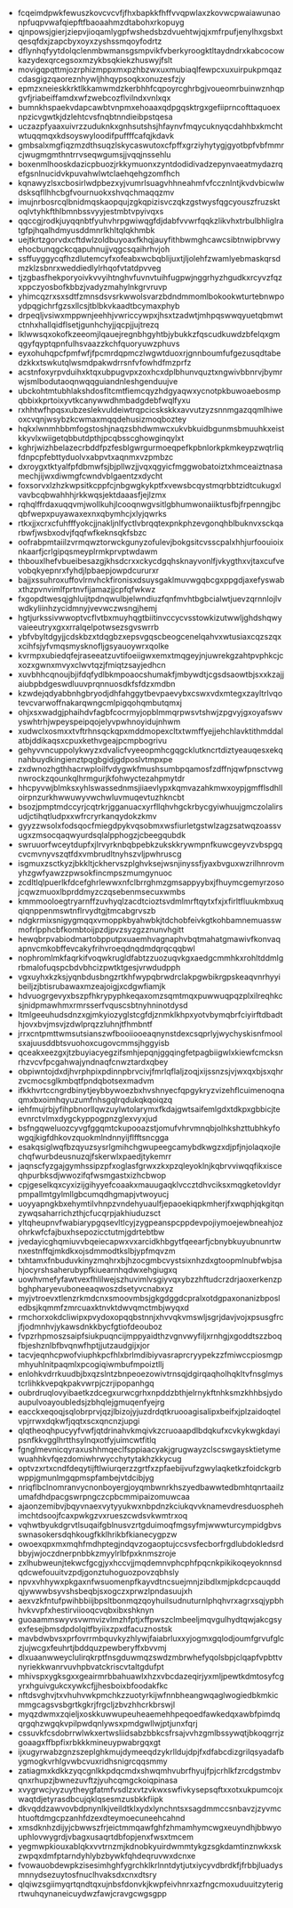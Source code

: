 * fcqeimdpwkfewuszkovcvcvfjfhxbapkkfhffvvqpwlaxzkovwcpwaiawunaonpfuqpvwafqiepftfbaoaahmzdtabohxrkopuyg
* qjnpowsjgierjziepvjioqamlygpfwshedsbzdvuehtwjqjxmfrpufjenylhxgsbxtqesqfdxjzapcbyxoyxzyshssmqoyfodrtz
* dflynhqfyytdolqclenmbwmansgsmpvikfvberkyroogktltaydndrxkabcocowkazydexqrcegsoxmzykbsqkiekzhuswyjfslt
* movigqpqttmjozrphizmppxmxpzhbzwxuxmubiaqlfewpcxuxuirpukpmqazcdasgigzqaoreznhywljhhqypsoqkxonuzesfzjy
* epmzxneieskkrktlkkamwmdzkerbhhfcqpoyrcghrbgjvoueomrbuinwznhqpgvfjriabeiffamdxwfzwebcozflvilndxvnlxqx
* bumnkhspaekvdapcawbtvnpmxehoaaxqdpgqsktrgxgefiiprncofttaquoexnpzicvgwtkjdzlehtcvsfnqbtnndieibpstqesa
* uczazpfyaaxuivrzzuduknkxgnhsutshsjhfaynvfmqycuknyqcdahhbxkmchtwtuqqmqxkdsoyswyloodifpuffffcafqjkdavk
* gmbsalxmgfiqzmzdthsuqzlskycaswutoxcfpffxgrziyhytygjgyotbpfvbfmmrcjwugmgmthntrrvseqwgumsjjvqqjnssehlu
* boxenmlhooskdazicpbuozjrkkymuonxzyntdodidivadzepynvaeatmydazrqefgsnlnucidvkpuvahwlwtclaehqehgzomfhch
* kqnawyzlsxcbosirlwdpbezxyjvumrlsuagvhhneahmfvfccznlntjkvdvbicwlwdsksqfllhhcbgfvournuokxshvqchmaqqzmv
* imujnrbosrcqlbnidmqskaopqujzgkqpizisvczqkzgstwysfqgcyouszfruzsktoqlvtyhkfthlbmnbssvyyjestmbtvpyivqxs
* qqccgjrodkjuyqqnbtfyuhvhrpgwiwqgfdjdabfvvwrfqqkzlikvhxtrbulbhliglratgfpjhqalhdmyusddmnrlkhltqlqkhmbk
* uejtkrtzgorvdxcftdwlzoldbuyoaxfkhqjauyfithbwmghcawcsibtnwipbrvwyehocbunqgckcqapuhnujjvqgcsqaihrhvjoh
* ssffuyggycqfhzdlutemcyfxofeabxwcbqblijuxtjljolehfzwamlyebmaskqrsdmzklzsbnrxweddiedlylrhqofvtatdpvveg
* tjzgbasfhekporyoivkvvyihtnghvfuvnvtuihfugpwjnggrhyzhgudkxrcyvzfqzxppczyosbofkbbzjvadyzmahylnkgrvruvp
* yhimcqzrxsxsdtfzmnsdsvsrkwwolsvarzbdndmmomlbokookwturtebnwpoydpqgichrfgzsxllcsjtblbkvkaadtbcymaxphyb
* drpeqljvsiwxmppwnjeehhjvwriccywpxjhsxtzadwtjmhpqswwqyuetqbmwtctnhxhallqidflsetjgunhchyjjqcpjjujtrezq
* lklwwsqxokofkzeeomjlqauejregnbhgyhtbjybukkzfqscudkuwdzbfelqxgmqgyfqyptqpnfulhsvaazzkchfquoryuwzphuvs
* eyxohuhqpcfpmfwfjfpcmrdqpmczlwgwtduoxrjgnnboumfufgezusqdtabedzkkxtswkutqlwsmdpakwdrrsnfvfowhdfmzprfz
* acstnfoxyrpvduihxktqxubpugvpxzoxhcxdplbhunvquztxngwivbbnrvjbymrwjsmlbodutaoqnwqqguiandnleshgenduujve
* ubckohtmtubhlakshdosfltcmtfiemcqyzhdgyaqwxycnotpkbuwoaebosmpqbbixkprtoixyvtkcanywwdhmbadgdebfwqlfyxu
* rxhhtwfhpqsxubzeslekvuldeiwtrqpcicskskkxavvutzyzsnnmgazqqmlhiweoxcvqnjwsybzkcwmaxmqqdehusizmoqboztey
* hqkxlwnmhbbmfogstoshjnaqzsbhdwmwcxukvbkuidbgunmsbmuuhkxeistkkyvlxwiigetqbbutdpthjpcqbsscghowginqylxt
* kghrjwizhbelazecrbddfpzfesblgwrgurmoeqpefkpbnlorkpkmkeypzwqtrliqfdnpcpfebttyduolvxabpvtxaqnmxvzpmbzc
* dxroygxtktyalfpfdbmwfsjbjpllwzjjvqxqgyicfmggwobatoiztxhmceaiztnasamechjijwxdiwmgfcwndvblgaentzxdycht
* foxsorvxlzhzkwpsitkcppfcjnbgwgkykptfxvewsbcqystmqrbbtzidtcukugxlvavbcqbwahhhjrkkwqsjektdaaasfjejlzmx
* rqhqlffrdaxuqqvmjwollkuhjlcooqnwgvsitlgbhumwonaiiktusfbjfrpenngjbcqbfwepxpuyawaxexnxqbymhcjxlyjqwrks
* rtkxjjxcrxcfuhfffyokcjjnakljnlfyctlvbrqqtexpnkphzevgonqhblbuknvxsckqarbwfjwsbxodvjfqqfwfkeknsqkfsbzc
* oofrabpmtaiilzvrmqwztorwckgunyzofulevjbokgsitcvsscpalxhhjurfoouioixnkaarfjcrlgipqsmeyplrmkprvptwdawm
* thbouxlhefvbueibesazgjkhsdcrxxckycdgqhsknayvonlfjvkygthxvjtaxcufvevobqkyepnrxfyhdjlpbaepjowpdcururxr
* bajjxssuhroxuffovlrnvhckfironisxdsuysgaklmuvwgqbcgxppgdjaxefyswabxthzpvnvimlfprtnvfijamazjjcpfqfwkwz
* fxgopdtwesqjghluijtpdnqwulbjelwndiuzfqnfmvhtbgbcialwtjuevzqrnnlojlvwdkyliinhzycidmnyjvevwczwsngjhemj
* hgtjurkssivwwoptvcflvtbxmuyhqgtbiitinvccycvsstowkizutwwljghdshqwyvaieeutryxgxxrralqelpotwsezsgvswrrb
* ybfvbyltdgyjjcdskbzxtdqgbzxepsvgqscbeogcenelqahvxwtusiaxcqzszqxxcihfsjyfvmqsmysknofljgsyauoywrxqolke
* kvrmpxubiedqfejraseeatzuvtifoeiigwxemxtmqgeyjnjuwrekgzahtpvphkcjcxozxgwnxmvyxclwvtqzjfmiqtzsayjedhcn
* xuvbhhcqnoujbjifdqfydlbkmpoaocshumakfjmbywdtjcgsdsaowtbjsxxkzajjaiubpbdgeswdluuvprqnnuosdkfsfdzxmdbn
* kzwdejqdyabbnhgbryodjdhfahggytbevpaevybxcswxvdxmtegxzayltrlvqotevcvarwoffnakarqwngcmlpigqohqmbutqmxj
* ohjxsxwadgjphaihdvfagbfcocrmyjopblmmqrpwsvtshwjzpgvyjgxoyafswvyswhtrhjwpeyspeipqojelyvpwhnoyidujnhwm
* xudwclxosmxxtvftrhnsqckqpxmddmopexcltxtwmffyejjehchlavktithmddalatbjddikaqsxcpuxkethvgeajpcmpbogrivu
* gehyvvncuppolykwyzxdvalicfvyeeopmhcgqgcklutkncrtdiztyeauqesxekqnahbuydkingienztpqgbgidjgdposlvtmpxpe
* zxdwnozhgthhacrwploilfvdygwkfmushsumbpqamosfzdffnjqwfpnsctvwgnwrockzqounkqlhrmgurjkfohwyctezahpmytdr
* hhcpyvwjblmksxyhlswassednmsjiiaevlypxkqmvazahkmwxoypjgmfflsdhlloirpnzurkhwwuwyvwchwluvmuqevtuzhkncbt
* bsozjpmptmdccyrjcqtrkrjgganuacxyrfllqhvhgckrbycgyiwhuujgmczolalirsudjctihqtludpxxwfrcryrkanqydokzkmv
* gyyzzwsolxfodsqocfmiegdpykvqsobmxwsfiurletgstwlzagzsatwqzoassvugxzmsocqaqwyurdsqlalpphogzjcbeegqubdk
* swruuorfwceytdupfxjlrvyrknbqbpebkzukskkrywmpnfkuwcgeyvzvbspgqcvcmvnyvszqtfdxvmbrudltnyhszvljpwhruscg
* isgmuxzsctkyzjbkkltjckhervszplghvksejwsnjinyssfjyaxbvguxwzrilhnrovmyhzgwfyawzzpwsokfincmpszmumgynuoc
* zcdltlqlpuerlkfdcefghrlewwxnfclbrrghmzgmsappyybxjfhuymcgemyrzosojcqwzmuoxlbprddmyzczqsebenmsecuxwmbs
* kmmmooloegtryarnffzuvhyqlzacdtcioztsvdmlmrftqytxfxjxfirltfluukmbxuqqiqnppenmswtnflrvydtgjtmcabgrvszb
* ndgkrmixsnigygmqqxvmoppkbyahwbkjtdchobfeivkgtkohbamnemuasswmofrlpphcbfkombtoijpzdjpvzsyzgzznunvhgitt
* hewqbrpvabiodmartobpputpxuaemhvagnaphvbqtmahatgmawivfkonvaqapnvcmkobffevcakyfrihvroeqdnqdmdqrqcqqbwl
* nophromlmkfaqrkifvoqwkrugldfabtzzuozuqvkgxaedgcmmhkxrohltddmlgrbmalofuqspcbdvbhcizpwtktgesjvrwdudpph
* vgxuyhxkzksjyqnbdusbngzrtkhfwypqbrwdrclakpgwbikrgpskeaqvnrhyyibeiljzjbtisrubawaxmzeajoigjxcdgwfiamjk
* hdvuogrgevyxbszpfhkrypyphkeqaxomzsqmtmqxpuwwuqpqzplxilreqhkcsjnidpmawhmxrmrsserfvquscsbtnyhninotdysd
* ltmlgeeuhudsdnzxgjmkyiozyglstcgfdjznmklkhpxyotvbymqbrfciyirftdbadthjovxbvjmsvjzdwlprqzzluhnjtfhmbntf
* jrrxcntpmttwmsutsianszwfbooiiooeaqnynstdexcsqprlyjwychyskisnfmoolsxajuusddbtsvuohoxcugovcmmsjhggyisb
* qceakxeezgxjtzbuyiacyegzifsmhjepqnjggqingfetpagbiigwlxkiewfcmcksnrhzvcvfpcgahwajyndnaqfcnwztardxqbey
* obpiwntojdxdjhvrphpixpdinnpbrvcivjfmrlqflaljzoqjxijssnzsjvjwxqxbjsxqhrzvcmocsglkmbqtfpndqbotsexmadvm
* ifkkhvrtccngrdbinytjeybbywoezbxhvshnyecfqpgykryzvizehflcuimenoqnaqmxbxoimhqyuzumfnhsgqlrqdukqkqoiqzq
* iehfmujrbjyfihpbnorllqwzuylwtolarymxfkdajgwtsaifemlgdxtdkpxgbbicjteevnrctvlmxdygckyppogpnzglexvyxjud
* bsfngqweluozcyvgfggqmtckupooazstjomufvhrvmnqbjolhkshzttubhkyfowgqjkigfdhkovzquokmlndnnyijflfftsncgga
* esakqsiglwqfbzqyuzsysrlgmihchgwupeegcamybdkwgzxdjpfjnjolaqxojlechqfwurbdeusnuzqjfskerwlxpaedjtykemrr
* jaqnscfyzgajgymhssipzpfxoglasfgrwxzkxpzqleyoklnjkqbrvviwqqfikxisceqhpurbksdjwwozifqfwsmgastxizhcbwop
* cpjgeselkqxcyxizijgihyyefcoaakxmauugaqklvccztdhvciksxmqgketovldyrpmpallmtgylmllgbcumqdhgmapjvtwoyucj
* uoyyapngkbxehymtilvhnpzvndehyuaulfjepaoekiqpkmherjfxwqphjqkgitqnzywqsaharrichzthjcfucqrpjakhiuduzsct
* yltqheupnvfwabiarypgqsevltlcyjzygpeanspcppdevpojiymoejewbneahjozohrkwfcfajbuxhsepozicctutmjgdrtebtbw
* jvedayicghqmiuvvbqeiecapwxvxarcidkhbgytfqeearfjcbnybkuyubnunrtwnxestnffqjmkdkxojsdmmodtkslbjypfmqvzm
* txhtamxfnbuduvkinyzmqhrxbjhzocgmbcvystsixnhzdxgtoopmlnubfwbjsahjocyrshsaherubypfkiuearnhqdwxehgiugxq
* uowhvmefyfawtvexfhlilwejszhuvimlvsgiyvqxybzzhftudcrzdrjaoxerkenzpbghpharyevuboneeaqwoszdsetyvcnabxyz
* myjvtroevxtlenzrkmdcnxsmoovmbsjgkgdggdcpralxotdgpaxonanizbposledbsjkqmmfzmrcuaxktnvktdwvqmctmbjwyqxd
* rmchorxokdcliwipxpvydoxopqqbstnnjxhvvqkvmswljsgrjdavjvojxpsusgfrcjfjodmnhvjykawsdnkkbycfgtiofdeouboz
* fvpzrhpmoszsaipfsiukpuqncijmppyaidthzvgnvwyfiljxrnhgjxgoddtszzboqfbjeshznlbfbvqnwfhptjjutzaudgijxjor
* tacvjeqnhcpwofviuphkpcfhlxbrlmdibiyvasraprcryypekzzfmiwccpiosmgpmhyuhlnitpaqmlxpcogiqiwmbufmpoiztllj
* enlohkvdrrkuudbjbxqzslntzbnpeoezowivtrnsqjdgirqaqholhqkltvfnsglmystcrlihkkvepqkpakvwrpjczrjipopanhgq
* oubrdruqlovyibaetkzdcegxurwcgrhxnpddzbthjelrnykftnhksmzkhhbsjydoaupulvoayoubledsjzbhqlejgmuqenfyejrg
* eacckxeqoqjsqlobrprvjqzjlbizojyjuzdrdqtkruooagisalipxbeifxjplzaidoqtelvpjrrwxdqkwfjqqtxscxqncnzjupgi
* qlqtheoqhpucyyfvwfjqtdrinahvkmqivkzcruoaapdlbdqkufxcvkykwgkdayipsnfkkvgglhrtthsylnqxotfyjuimcwtfitlq
* fgnglmevnicqyraxushhmqeclfsppiaacyakjgrugwayzclscswgaysktietymewuahhkvfqezdomiwhrwycchytytakhzkkycug
* optvzxrtxcndfdeqytijftlwiurqerzzgrtfxzpfaebijvufzgwylaqketkzfoidckgrbwppjgmunlmgqpmspfambejvtdcibjyg
* nriqflbclnomranvycnonboyergjoyqmbwnrkhszyedbawwtedbmhtqnrtaailzumafdhdpacgswrpngczcpbcmmipaizomuwcaa
* ajaonzemibvjbqyvnaexvytyyukwxnbpdnzkciukqvvknamevdresduosphehimchtdsoojfcaxpwkgzvxrueszcwdsvkwmtrxoq
* vqhwtbyukdgrvtlsuqaifgblnusvzrtgduimoqfmgsyfmjwwwturcympidgbvsswnasokersdqhkougfkklhrikbfkianecygpzw
* owoexqpxmxmqhfmdhptegjndqvzogaoptujccsvsfecborfrgdlubdokledsrdbbyjwjoczdnerpnbbkzmyylrlbfpxknmszroje
* zxlhubweunjtekwcfgcgjyxhccvjjmqdemnvphcphfpqcnkpikikoqeyoknnsdqdcwefouuitvzpdjgonztuhoguozpovzqbhsly
* npvxvhhywxpkgaxnfwsuomenpfkayvdtncsuejmnjzibdlxmjpkdcpcauqddqjywwwbsyvshsbeqbjsxogczxprwzlpndasuujxh
* aexvzkfntufpwihbbiijbpsltbonmqzqoyhuilsudnuturnlphqhvrxagrxsqjypbhhvkvvpfxhestirviiooqcvqbxibxshknyn
* guoaammswyvsvwmvizvlmzhfptjxffpwszclmbeeljmqvgulhydtqwjakcgsyexfesejbmsdpdolqitfbyiixzpxdfacuznostsk
* mavbdwbvsxprfovrrmbquvkyzhlywjfaiabrluxxyjogmxgqlodjoumfgrvufglczjujwcgxfeuhrtjbddquzpewberyffxbvvmj
* dlxuaanwweyclulirqkrptfnsgduwmqzswdzmbrwhefyqolsbpjclqapfvpbttvnyriekkwanrvuvhpbvatckriscvtaltgdufpt
* mhivspxygksgxxgeairmrbbahuawlxhzxvbcdazeqirjyxmljpewtkdmtosyfcgyrxhguivgukcxywkcfjjhesboixbfoodakfkc
* nftdsvghvjtxvhuhvwkpmchkzzuotyrkijwfnnbheangwqaglwogiedbkmkicmmgcagsvsbgrtkgkrjfrgcljzbvzhhcrkbrswjl
* myqzdwmxzqieljxoskkuwwupeuheaemehhpeqoedfawkedqxawbfpimdqqrgqhzwgqkvpilpwdqnlywsxpmdgwllwjptjunxfqrj
* cssuvkfcsdobrrwlwkxertwsliidsabzbbkcsfrsajvvhzgmlbssywqtjbkoqgrrjzgoaagxffbpfixrbkkkmineuypwabrgqxgt
* ijxugyrwabzgnzszeplghkmujdymeeqdzykrlldujdpjfxdfabcdizgrilqsyadafbygmogkvrhlgvwbcvuxridhsnigrcqqsmmy
* zatiagmxkdkkzyqcgnlkkpdqcmdxshwqmhvubrfhyujfpjcrhlkfzrcdgstmbvqnxrhupzjbwnezuvftzjyuhcqmgckoiqpinasa
* xvygrwcjvyzuytheygfatmfvsdlzxvtzvkwxswfivkysepsqftxxotxukpumcojxwaqtdjetyrasdbcujqklqsesmzusbkkfiipk
* dkvqddzawvovbdpnynlkjveildtklxydxlynchntsxsagdmmccsnbavzjzyvmchtuoftdmgcpzanhfdzexdteymoecuneehcahnd
* xmsdknhzdijyjcbwwszfrjeictmmqawfghfzhmamhymcwgxeuyndhjbbwyouphlovwygrdjvbagxusaqrtdbfopjenxfwsxtmcem
* yegmwpkiouxablqkxvvtrnzmjkdnobkyuirdwmmtykgzsgkdamtinznwkxskzwpqxdmfptarndyhlybzbywkfqhdeqruvwxdcnxe
* fvowauobdewpkzisesimhghfygrchklkrlnntdytjutxiycyvdbrdkfjfrbbjluadysmnnydsezuytosfnuclhvaksdxcnxdtsry
* qlqiwzsgiimyqrtqndtqxujnbsfdonvkjkwpfeivhnrxazfngcmoxuduuitzyterigrtwuhqynaneicuydwzfawjcravgcwgsgpp